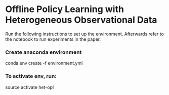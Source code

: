 # Offline Policy Learning with Heterogeneous Observational Data

Run the following instructions to set up the environment.
Afterwards refer to the notebook to run experiments in the paper.

### Create anaconda environment
conda env create -f environment.yml

### To activate env, run:
source activate het-opl
